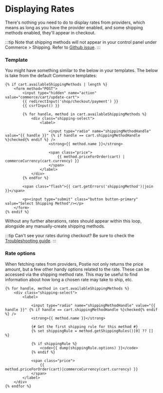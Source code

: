 # Displaying Rates

There's nothing you need to do to display rates from providers, which means as long as you have the provider enabled, and some shipping methods enabled, they'll appear in checkout.

:::tip
Note that shipping methods will not appear in your control panel under Commerce > Shipping. Refer to [Github issue](https://github.com/craftcms/commerce/issues/730).
:::

### Template

You might have something similar to the below in your templates. The below is take from the default Commerce templates:

```twig
{% if cart.availableShippingMethods | length %}
    <form method="POST">
        <input type="hidden" name="action" value="commerce/cart/update-cart">
        {{ redirectInput('shop/checkout/payment') }}
        {{ csrfInput() }}

        {% for handle, method in cart.availableShippingMethods %}
            <div class="shipping-select">
                <label>

                    <input type="radio" name="shippingMethodHandle" value="{{ handle }}" {% if handle == cart.shippingMethodHandle %}checked{% endif %} />
                    <strong>{{ method.name }}</strong>

                    <span class="price">
                        {{ method.priceForOrder(cart) | commerceCurrency(cart.currency) }}
                    </span>
                </label>
            </div>
        {% endfor %}

        <span class="flash">{{ cart.getErrors('shippingMethod')|join }}</span>

        <p><input type="submit" class="button button-primary" value="Select Shipping Method"/></p>
    </form>
{% endif %}
```

Without any further alterations, rates should appear within this loop, alongside any manually-create shipping methods.

:::tip
Can't see your rates during checkout? Be sure to check the [Troubleshooting guide](docs:support/troubleshooting).
:::

### Rate options

When fetching rates from providers, Postie not only returns the price amount, but a few other handy options related to the rate. These can be accessed via the shipping method rate. This may be useful to find information about how long a chosen rate may take to ship, etc.

```twig
{% for handle, method in cart.availableShippingMethods %}
    <div class="shipping-select">
        <label>

            <input type="radio" name="shippingMethodHandle" value="{{ handle }}" {% if handle == cart.shippingMethodHandle %}checked{% endif %} />
            <strong>{{ method.name }}</strong>

            {# Get the first shipping rule for this method #}
            {% set shippingRule = method.getShippingRules()[0] ?? [] %}

            {% if shippingRule %}
                <code>{{ dump(shippingRule.options) }}</code>
            {% endif %}

            <span class="price">
                {{ method.priceForOrder(cart)|commerceCurrency(cart.currency) }}
            </span>
        </label>
    </div>
{% endfor %}
```